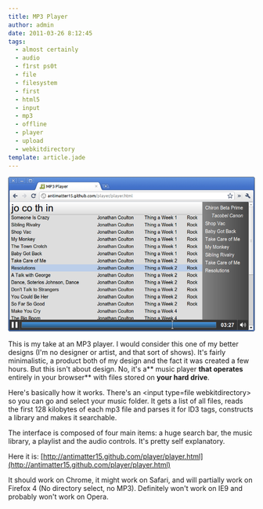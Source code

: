 ```yaml
---
title: MP3 Player
author: admin
date: 2011-03-26 8:12:45
tags: 
  - almost certainly
  - audio
  - f1rst ps0t
  - file
  - filesystem
  - first
  - html5
  - input
  - mp3
  - offline
  - player
  - upload
  - webkitdirectory
template: article.jade
---
```


[![](MP3-Player-Google-Chrome_014.png "MP3 Player - Google Chrome_014")](MP3-Player-Google-Chrome_014.png)

This is my take at an MP3 player. I would consider this one of my better designs (I'm no designer or artist, and that sort of shows). It's fairly minimalistic, a product both of my design and the fact it was created a few hours. But this isn't about design. No, it's a** music player **that operates** entirely in your browser** with files stored on **your hard drive**.

Here's basically how it works. There's an &lt;input type=file webkitdirectory&gt; so you can go and select your music folder. It gets a list of all files, reads the first 128 kilobytes of each mp3 file and parses it for ID3 tags, constructs a library and makes it searchable.

The interface is composed of four main items: a huge search bar, the music library, a playlist and the audio controls. It's pretty self explanatory.

Here it is: [http://antimatter15.github.com/player/player.html](http://antimatter15.github.com/player/player.html)

It should work on Chrome, it might work on Safari, and will partially work on Firefox 4 (No directory select, no MP3). Definitely won't work on IE9 and probably won't work on Opera.
